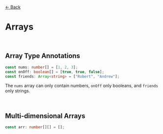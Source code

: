 [&larr; Back](./README.md)

# Arrays

<br>

## Array Type Annotations

```ts
const nums: number[] = [1, 2, 3];
const onOff: boolean[] = [true, true, false];
const friends: Array<string> = ["Robert", "Andrew"];
```

The `nums` array can only contain numbers, `onOff` only booleans, and `friends` only strings.

<br>

## Multi-dimensional Arrays

```ts
const arr: number[][] = [];
```
